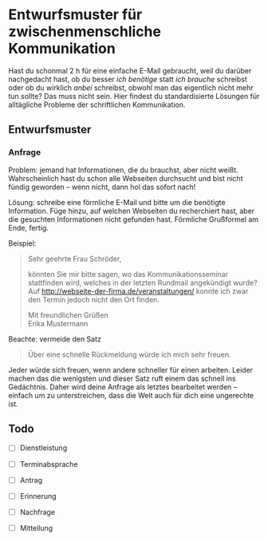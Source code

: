 # Entwurfsmuster für zwischenmenschliche Kommunikation

Hast du schonmal 2 h für eine einfache E-Mail gebraucht, weil du darüber nachgedacht hast, ob du besser *ich benötige* statt *ich brauche* schreibst oder ob du wirklich *anbei* schreibst, obwohl man das eigentlich nicht mehr tun sollte? Das muss nicht sein. Hier findest du standardisierte Lösungen für alltägliche Probleme der schriftlichen Kommunikation.

## Entwurfsmuster

### Anfrage

Problem: jemand hat Informationen, die du brauchst, aber nicht weißt. Wahrscheinlich hast du schon alle Webseiten durchsucht und bist nicht fündig geworden – wenn nicht, dann hol das sofort nach! 

Lösung: schreibe eine förmliche E-Mail und bitte um die benötigte Information. Füge hinzu, auf welchen Webseiten du recherchiert hast, aber die gesuchten Informationen nicht gefunden hast. Förmliche Grußformel am Ende, fertig.

Beispiel:

> Sehr geehrte Frau Schröder,
>
> könnten Sie mir bitte sagen, wo das Kommunikationsseminar stattfinden wird, welches in der letzten Rundmail angekündigt wurde? Auf http://webseite-der-firma.de/veranstaltungen/ konnte ich zwar den Termin jedoch nicht den Ort finden.
>
> Mit freundlichen Grüßen  
> Erika Mustermann

Beachte: vermeide den Satz

> Über eine schnelle Rückmeldung würde ich mich sehr freuen.

Jeder würde sich freuen, wenn andere schneller für einen arbeiten. Leider machen das die wenigsten und dieser Satz ruft einem das schnell ins Gedächtnis. Daher wird deine Anfrage als letztes bearbeitet werden – einfach um zu unterstreichen, dass die Welt auch für dich eine ungerechte ist.

## Todo

- [ ] Dienstleistung
- [ ] Terminabsprache
- [ ] Antrag
- [ ] Erinnerung
- [ ] Nachfrage
- [ ] Mitteilung

